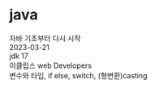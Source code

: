 # java
자바 기초부터 다시 시작 
<br>
2023-03-21
<br>
jdk 17
<br>
이클립스 web Developers
<br>
변수와 타입, if else, switch, (형변환)casting
